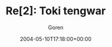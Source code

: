 ---
title: 'Re[2]: Toki tengwar'
posts: 1
hash: 't209'
author: 'Goren'
date: 2004-05-10T17:18:00+00:00
sources:
  - http://forums.tokipona.org/viewtopic.php%3Ft=209.html
---